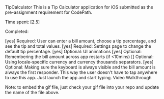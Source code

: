 TipCalculator
This is a Tip Calculator application for iOS submitted as the pre-assignment requirement for CodePath.

Time spent: [2.5]

Completed:

[yes] Required: User can enter a bill amount, choose a tip percentage, and see the tip and total values.
[yes] Required: Settings page to change the default tip percentage.
[yes] Optional: UI animations
[yes] Optional: Remembering the bill amount across app restarts (if <10mins)
[] Optional: Using locale-specific currency and currency thousands separators.
[yes] Optional: Making sure the keyboard is always visible and the bill amount is always the first responder. This way the user doesn't have to tap anywhere to use this app. Just launch the app and start typing.
Video Walkthrough

Note: to embed the gif file, just check your gif file into your repo and update the name of the file above.
